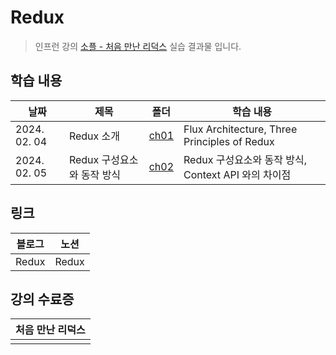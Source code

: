 # Redux

> 인프런 강의 [소플 - 처음 만난 리덕스](https://www.inflearn.com/course/%EC%B2%98%EC%9D%8C-%EB%A7%8C%EB%82%9C-redux) 실습 결과물 입니다.

## 학습 내용

| 날짜         | 제목                       | 폴더                     | 학습 내용                                           |
| ------------ | -------------------------- | ------------------------ | --------------------------------------------------- |
| 2024. 02. 04 | Redux 소개                 | [ch01](./ch01/README.md) | Flux Architecture, Three Principles of Redux        |
| 2024. 02. 05 | Redux 구성요소와 동작 방식 | [ch02](./ch02/README.md) | Redux 구성요소와 동작 방식, Context API 와의 차이점 |

## 링크

| 블로그 | 노션  |
| ------ | ----- |
| Redux  | Redux |

## 강의 수료증

| 처음 만난 리덕스 |
| ---------------- |
|                  |
